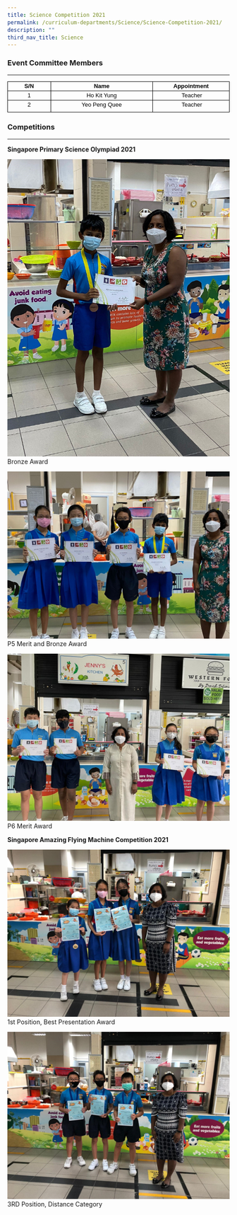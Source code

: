 ```yaml
---
title: Science Competition 2021
permalink: /curriculum-departments/Science/Science-Competition-2021/
description: ""
third_nav_title: Science
---
```

### Event Committee Members
-----------------------

<table style="margin: 0px; outline: 0px; padding: 0px; border-collapse: collapse; max-width: 100%; width: 488.7pt; text-align: left;" width="0" cellpadding="0" cellspacing="0" border="0" class="MsoNormalTable"><tbody style="margin: 0px; outline: 0px; padding: 0px;"><tr style="margin: 0px; outline: 0px; padding: 0px; height: 12pt;"><td style="margin: 0px; outline: 0px; padding: 0in 5.4pt; width: 89.25pt; border: 1pt solid windowtext; height: 12pt;" valign="top" width="119"><p style="margin: 0px; outline: 0px; padding: 0px; line-height: 20px !important; color: rgb(0, 0, 0); font-family: Helvetica; font-size: 13px; text-align: center;" class="MsoNormal"><b style="margin: 0px; outline: 0px; padding: 0px;"><font style="margin: 0px; outline: 0px; padding: 0px;" size="2"><span style="margin: 0px; outline: 0px; padding: 0px; line-height: 13.91px; font-family: Arial, sans-serif;" lang="EN-SG">S/N</span><span style="margin: 0px; outline: 0px; padding: 0px; line-height: 13.91px; font-family: Arial, sans-serif;"></span></font></b></p></td><td style="margin: 0px; outline: 0px; padding: 0in 5.4pt; width: 244.85pt; border-top: 1pt solid windowtext; border-right: 1pt solid windowtext; border-bottom: 1pt solid windowtext; border-image: initial; border-left: none; height: 12pt;" valign="top" width="326"><p style="margin: 0px; outline: 0px; padding: 0px; line-height: 20px !important; color: rgb(0, 0, 0); font-family: Helvetica; font-size: 13px; text-align: center;" class="MsoNormal"><b style="margin: 0px; outline: 0px; padding: 0px;"><font style="margin: 0px; outline: 0px; padding: 0px;" size="2"><span style="margin: 0px; outline: 0px; padding: 0px; line-height: 13.91px; font-family: Arial, sans-serif;" lang="EN-SG">Name</span><span style="margin: 0px; outline: 0px; padding: 0px; line-height: 13.91px; font-family: Arial, sans-serif;"></span></font></b></p></td><td style="margin: 0px; outline: 0px; padding: 0in 5.4pt; width: 154.6pt; border-top: 1pt solid windowtext; border-right: 1pt solid windowtext; border-bottom: 1pt solid windowtext; border-image: initial; border-left: none; height: 12pt;" valign="top" width="206"><p style="margin: 0px; outline: 0px; padding: 0px; line-height: 20px !important; color: rgb(0, 0, 0); font-family: Helvetica; font-size: 13px; text-align: center;" class="MsoNormal"><font style="margin: 0px; outline: 0px; padding: 0px;" size="2"><span style="margin: 0px; outline: 0px; padding: 0px; line-height: 13.91px; font-family: Arial, sans-serif;" lang="EN-SG"><b style="margin: 0px; outline: 0px; padding: 0px;">Appointment</b></span><span style="margin: 0px; outline: 0px; padding: 0px; line-height: 13.91px; font-family: Arial, sans-serif;"></span></font></p></td></tr><tr style="margin: 0px; outline: 0px; padding: 0px; height: 3.1pt;"><td style="margin: 0px; outline: 0px; padding: 0in 5.4pt; width: 89.25pt; border-right: 1pt solid windowtext; border-bottom: 1pt solid windowtext; border-left: 1pt solid windowtext; border-image: initial; border-top: none; height: 3.1pt;" valign="top" width="119"><p style="margin: 0px; outline: 0px; padding: 0px; line-height: 20px !important; color: rgb(0, 0, 0); font-family: Helvetica; font-size: 13px; text-align: center;" class="MsoNormal"><font style="margin: 0px; outline: 0px; padding: 0px;" size="2"><span style="margin: 0px; outline: 0px; padding: 0px; line-height: 13.91px; font-family: Arial, sans-serif;" lang="EN-SG">1</span><span style="margin: 0px; outline: 0px; padding: 0px; line-height: 13.91px; font-family: Arial, sans-serif;"></span></font></p></td><td style="margin: 0px; outline: 0px; padding: 0in 5.4pt; width: 244.85pt; border-top: none; border-left: none; border-bottom: 1pt solid windowtext; border-right: 1pt solid windowtext; height: 3.1pt;" valign="top" width="326"><p style="margin: 0px; outline: 0px; padding: 0px; line-height: 20px !important; color: rgb(0, 0, 0); font-family: Helvetica; font-size: 13px; text-align: center;" class="MsoNormal"><span style="margin: 0px; outline: 0px; padding: 0px; line-height: 13.91px; font-family: Arial, sans-serif;"><font style="margin: 0px; outline: 0px; padding: 0px;" size="2">Ho Kit Yung</font></span></p></td><td style="margin: 0px; outline: 0px; padding: 0in 5.4pt; width: 154.6pt; border-top: none; border-left: none; border-bottom: 1pt solid windowtext; border-right: 1pt solid windowtext; height: 3.1pt;" valign="top" width="206"><p style="margin: 0px; outline: 0px; padding: 0px; line-height: 20px !important; color: rgb(0, 0, 0); font-family: Helvetica; font-size: 13px; text-align: center;" class="MsoNormal"><span style="margin: 0px; outline: 0px; padding: 0px; line-height: 13.91px; font-family: Arial, sans-serif;"><font style="margin: 0px; outline: 0px; padding: 0px;" size="2">&nbsp;Teacher</font></span></p></td></tr><tr style="margin: 0px; outline: 0px; padding: 0px; height: 20pt;"><td style="margin: 0px; outline: 0px; padding: 0in 5.4pt; width: 89.25pt; border-right: 1pt solid windowtext; border-bottom: 1pt solid windowtext; border-left: 1pt solid windowtext; border-image: initial; border-top: none; height: 20pt;" valign="top" width="119"><p style="margin: 0px; outline: 0px; padding: 0px; line-height: 20px !important; color: rgb(0, 0, 0); font-family: Helvetica; font-size: 13px; text-align: center;" class="MsoNormal"><span style="margin: 0px; outline: 0px; padding: 0px; line-height: 13.91px; font-family: Arial, sans-serif;" lang="EN-SG"><font style="margin: 0px; outline: 0px; padding: 0px;" size="2">2</font></span></p></td><td style="margin: 0px; outline: 0px; padding: 0in 5.4pt; width: 244.85pt; border-top: none; border-left: none; border-bottom: 1pt solid windowtext; border-right: 1pt solid windowtext; height: 20pt;" valign="top" width="326"><p style="margin: 0px; outline: 0px; padding: 0px; line-height: 20px !important; color: rgb(0, 0, 0); font-family: Helvetica; font-size: 13px; text-align: center;" class="MsoNormal"><span style="margin: 0px; outline: 0px; padding: 0px; line-height: 13.91px; font-family: Arial, sans-serif;"><font style="margin: 0px; outline: 0px; padding: 0px;" size="2">Yeo Peng Quee</font></span></p></td><td style="margin: 0px; outline: 0px; padding: 0in 5.4pt; width: 154.6pt; border-top: none; border-left: none; border-bottom: 1pt solid windowtext; border-right: 1pt solid windowtext; height: 20pt;" valign="top" width="206"><p style="margin: 0px; outline: 0px; padding: 0px; line-height: 20px !important; color: rgb(0, 0, 0); font-family: Helvetica; font-size: 13px; text-align: center;" class="MsoNormal"><span style="margin: 0px; outline: 0px; padding: 0px; line-height: 13.91px; font-family: Arial, sans-serif;"><font style="margin: 0px; outline: 0px; padding: 0px;" size="2">&nbsp;Teacher</font></span></p></td></tr></tbody></table>

### Competitions
------------

**Singapore Primary Science Olympiad 2021**

![](/images/Curriculum/Science/photo6183895678468600576.jpg)
Bronze Award

  
![](/images/Curriculum/Science/photo6183895678468600575.jpg)
P5 Merit and Bronze Award

  
![](/images/Curriculum/Science/photo6183895678468600574.jpg)
P6 Merit Award

**Singapore Amazing Flying Machine Competition 2021**

![](/images/Curriculum/Science/photo6183895678468600572.jpg)
1st&nbsp;Position, Best Presentation Award

  
![](/images/Curriculum/Science/photo6183895678468600573.jpg)
3RD&nbsp;Position, Distance Category